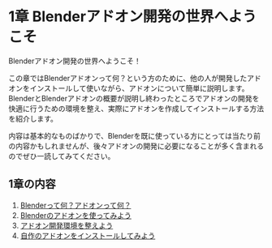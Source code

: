 # 1章 Blenderアドオン開発の世界へようこそ

Blenderアドオン開発の世界へようこそ！

この章ではBlenderアドオンって何？という方のために、他の人が開発したアドオンをインストールして使いながら、アドオンについて簡単に説明します。
BlenderとBlenderアドオンの概要が説明し終わったところでアドオンの開発を快適に行うための環境を整え、実際にアドオンを作成してインストールする方法を紹介します。

内容は基本的なものばかりで、Blenderを既に使っている方にとっては当たり前の内容かもしれませんが、後々アドオンの開発に必要になることが多く含まれるのでぜひ一読してみてください。

## 1章の内容

1. [Blenderって何？アドオンって何？](01_What_is_Blender_What_is_Add-on.md)
2. [Blenderのアドオンを使ってみよう](02_Use_Blender_Add-on.md)
3. [アドオン開発環境を整えよう](03_Prepare_Add-on_development_environment.md)
4. [自作のアドオンをインストールしてみよう](04_Install_own_Add-on.md)
